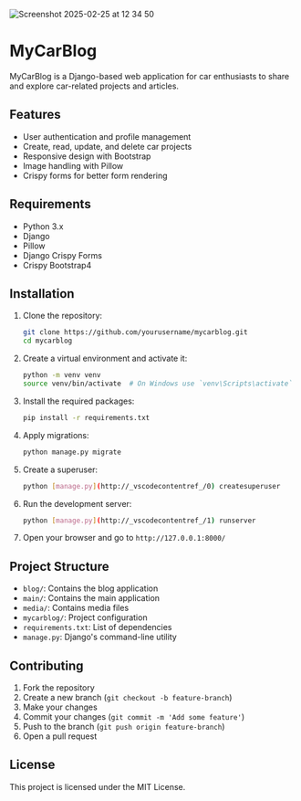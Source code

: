 ![Screenshot 2025-02-25 at 12 34 50](https://github.com/user-attachments/assets/11bfd0bc-e089-46d2-af70-29ebf63c604c)

# MyCarBlog

MyCarBlog is a Django-based web application for car enthusiasts to share and explore car-related projects and articles.

## Features

- User authentication and profile management
- Create, read, update, and delete car projects
- Responsive design with Bootstrap
- Image handling with Pillow
- Crispy forms for better form rendering

## Requirements

- Python 3.x
- Django
- Pillow
- Django Crispy Forms
- Crispy Bootstrap4

## Installation

1. Clone the repository:

    ```sh
    git clone https://github.com/yourusername/mycarblog.git
    cd mycarblog
    ```

2. Create a virtual environment and activate it:

    ```sh
    python -m venv venv
    source venv/bin/activate  # On Windows use `venv\Scripts\activate`
    ```

3. Install the required packages:

    ```sh
    pip install -r requirements.txt
    ```

4. Apply migrations:

    ```sh
    python manage.py migrate
    ```

5. Create a superuser:

    ```sh
    python [manage.py](http://_vscodecontentref_/0) createsuperuser
    ```

6. Run the development server:

    ```sh
    python [manage.py](http://_vscodecontentref_/1) runserver
    ```

7. Open your browser and go to `http://127.0.0.1:8000/`

## Project Structure

- `blog/`: Contains the blog application
- `main/`: Contains the main application
- `media/`: Contains media files
- `mycarblog/`: Project configuration
- `requirements.txt`: List of dependencies
- `manage.py`: Django's command-line utility

## Contributing

1. Fork the repository
2. Create a new branch (`git checkout -b feature-branch`)
3. Make your changes
4. Commit your changes (`git commit -m 'Add some feature'`)
5. Push to the branch (`git push origin feature-branch`)
6. Open a pull request

## License

This project is licensed under the MIT License.
